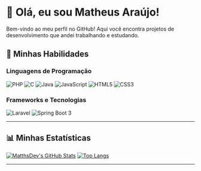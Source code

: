 

# 👋 Olá, eu sou Matheus Araújo!

Bem-vindo ao meu perfil no GitHub! Aqui você encontra projetos de desenvolvimento que andei trabalhando e estudando.

## 🚀 Minhas Habilidades

### Linguagens de Programação
![PHP](https://img.shields.io/badge/PHP-777BB4?style=for-the-badge&logo=php&logoColor=white)
![C](https://img.shields.io/badge/C-A8B9CC?style=for-the-badge&logo=c&logoColor=white)
![Java](https://img.shields.io/badge/Java-007396?style=for-the-badge&logo=java&logoColor=white)
![JavaScript](https://img.shields.io/badge/JavaScript-F7DF1E?style=for-the-badge&logo=javascript&logoColor=black)
![HTML5](https://img.shields.io/badge/HTML5-E34F26?style=for-the-badge&logo=html5&logoColor=white)
![CSS3](https://img.shields.io/badge/CSS3-1572B6?style=for-the-badge&logo=css3&logoColor=white)

### Frameworks e Tecnologias
![Laravel](https://img.shields.io/badge/Laravel-FF2D20?style=for-the-badge&logo=laravel&logoColor=white)
![Spring Boot 3](https://img.shields.io/badge/Spring%20Boot%203-6DB33F?style=for-the-badge&logo=springboot&logoColor=white)


---

## 📊 Minhas Estatísticas  

 [![MatthsDev's GitHub Stats](https://github-readme-stats.vercel.app/api?username=MatthsDev&count_private=true&show_icons=true&theme=dark)](https://github.com/MatthsDev/github-readme-stats) [![Top Langs](https://github-readme-stats.vercel.app/api/top-langs/?username=MatthsDev&layout=compact&count_private=true&theme=dark)](https://github.com/anuraghazra/github-readme-stats) 

---

